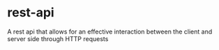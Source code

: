 # rest-api
A rest api that allows for an effective interaction between the client and server side through HTTP requests
